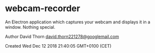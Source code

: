 # webcam-recorder

An Electron application which captures your webcam and displays it in a window. Nothing special.

Author David Thorn <david.thorn221278@googlemail.com>

Created Wed Dec 12 2018 21:40:05 GMT+0100 (CET)